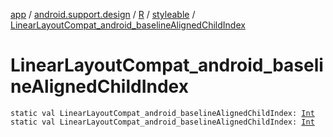 [app](../../../index.md) / [android.support.design](../../index.md) / [R](../index.md) / [styleable](index.md) / [LinearLayoutCompat_android_baselineAlignedChildIndex](./-linear-layout-compat_android_baseline-aligned-child-index.md)

# LinearLayoutCompat_android_baselineAlignedChildIndex

`static val LinearLayoutCompat_android_baselineAlignedChildIndex: `[`Int`](https://kotlinlang.org/api/latest/jvm/stdlib/kotlin/-int/index.html)
`static val LinearLayoutCompat_android_baselineAlignedChildIndex: `[`Int`](https://kotlinlang.org/api/latest/jvm/stdlib/kotlin/-int/index.html)